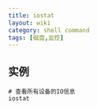 ```yaml
---
title: iostat
layout: wiki
category: shell command
tags: [磁盘,监控]
---
```



## 实例

~~~
# 查看所有设备的IO信息
iostat
~~~